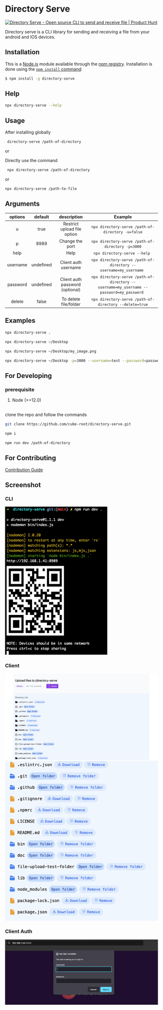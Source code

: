 # Directory Serve

<a href="https://www.producthunt.com/posts/directory-serve?utm_source=badge-featured&utm_medium=badge&utm_souce=badge-directory&#0045;serve" target="_blank"><img src="https://api.producthunt.com/widgets/embed-image/v1/featured.svg?post_id=365677&theme=light" alt="Directory&#0032;Serve - Open&#0032;source&#0032;CLI&#0032;to&#0032;send&#0032;and&#0032;receive&#0032;file | Product Hunt" style="width: 250px; height: 54px;" width="250" height="54" /></a>

Directory serve is a CLI library for sending and receiving a file from your android and IOS devices.

## Installation

This is a [Node.js](https://nodejs.org/en/) module available through the
[npm registry](https://www.npmjs.com/). Installation is done using the
[`npm install` command](https://docs.npmjs.com/getting-started/installing-npm-packages-locally):

```bash
$ npm install -g directory-serve
```

## Help

```bash
npx directory-serve --help
```

## Usage

After installing globally

```bash
 directory-serve /path-of-directory
```

or

Directly use the command

```bash
 npx directory-serve /path-of-directory
```

or

```bash
npx directory-serve /path-to-file
```

## Arguments

| options  |  default  |           description           |                                         Example                                         |
| :------: | :-------: | :-----------------------------: | :-------------------------------------------------------------------------------------: |
|    u     |   true    |   Restrict upload file option   |                    `npx directory-serve /path-of-directory -u=false`                    |
|    p     |   8989    |         Change the port         |                    `npx directory-serve /path-of-directory -p=3000`                     |
|   help   |           |              Help               |                              `npx directory-serve --help `                              |
| username | undefined |      Client auth username       |            `npx directory-serve /path-of-directory --username=my_username `             |
| password | undefined | Client auth password (optional) | `npx directory-serve /path-of-directory --username=my_username --password=my_password ` |
|  delete  |   false   |      To delete file/folder      |                 `npx directory-serve /path-of-directory --delete=true`                  |

## Examples

```bash
npx directory-serve .
```

```bash
npx directory-serve ~/Desktop
```

```bash
npx directory-serve ~/Desktop/my_image.png
```

```bash
npx directory-serve ~/Desktop -p=3000 --username=test --password=password
```

## For Developing

### prerequisite

1. Node (>=12.0)

<br/>
clone the repo and follow the commands

```bash
git clone https://github.com/cube-root/directory-serve.git
```

```bash
npm i
```

```bash
npm run dev /path-of-directory
```
## For Contributing

[Contribution Guide](/docs/CONTRIBUTING.MD)


## Screenshot

### CLI

![screenshot](/docs/screenshots/terminal-screenshot.png?raw=true "Directory serve")

### Client

![screenshot](/docs/screenshots/directory-list.png?raw=true)
![screenshot](/docs/screenshots/browser_with_remove.png?raw=true)

### Client Auth

![screenshot](/docs/screenshots/basic-auth.png?raw=true)
